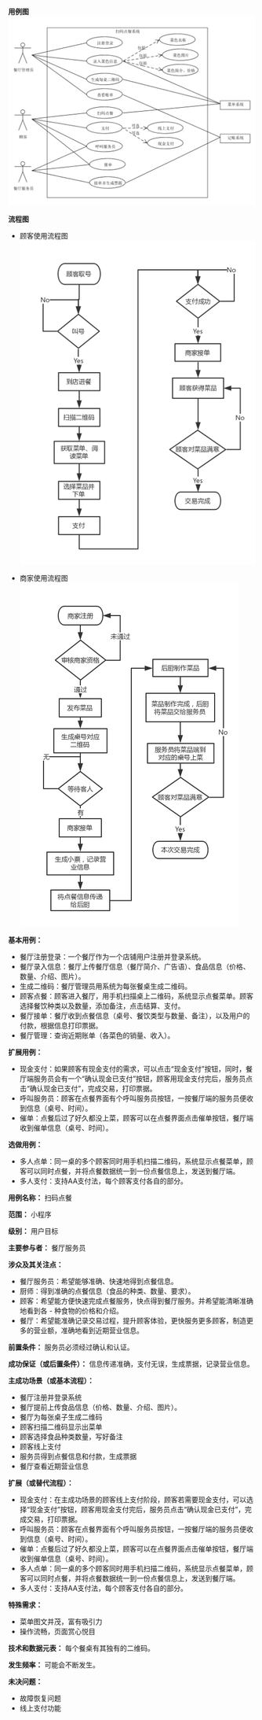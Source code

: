**用例图**
![](../img/用例图2.0.png)

**流程图**
 - 顾客使用流程图
 ![](../img/流程图-顾客.png)

 - 商家使用流程图
 ![](../img/流程图-商家.png) 

**基本用例：**
 -  餐厅注册登录：一个餐厅作为一个店铺用户注册并登录系统。
 - 餐厅录入信息：餐厅上传餐厅信息（餐厅简介、广告语）、食品信息（价格、数量、介绍、图片）。
 - 生成二维码：餐厅管理员用系统为每张餐桌生成二维码。
 - 顾客点餐：顾客进入餐厅，用手机扫描桌上二维码，系统显示点餐菜单。顾客选择餐饮种类以及数量，添加备注，点击结算、支付。
 - 餐厅接单：餐厅收到点餐信息（桌号、餐饮类型与数量、备注），以及用户的付款，根据信息打印票据。
 - 餐厅管理：查询近期账单（各菜色的销量、收入）。
 
**扩展用例：**
 - 现金支付：如果顾客有现金支付的需求，可以点击“现金支付”按钮，同时，餐厅端服务员会有一个“确认现金已支付”按钮，顾客用现金支付完后，服务员点击“确认现金已支付”，完成交易，打印票据。
 - 呼叫服务员：顾客在点餐界面有个呼叫服务员按钮，一按餐厅端的服务员便收到信息（桌号、时间）。
 - 催单：点餐后过了好久都没上菜，顾客可以在点餐界面点击催单按钮，餐厅端收到催单信息（桌号、时间）。
 
**选做用例：**
 - 多人点单：同一桌的多个顾客同时用手机扫描二维码，系统显示点餐菜单，顾客可以同时点餐，并将点餐数据统一到一份点餐信息上，发送到餐厅端。
 - 多人支付：支持AA支付法，每个顾客支付各自的部分。


**用例名称：** 扫码点餐

**范围：** 小程序

**级别：** 用户目标

**主要参与者：** 餐厅服务员

**涉众及其关注点：**
 - 餐厅服务员：希望能够准确、快速地得到点餐信息。
 - 厨师：得到准确的点餐信息（食品的种类、数量、要求）。
 - 顾客：希望能方便快速完成点餐服务，快点得到餐厅服务。并希望能清晰准确地看到各 - 种食物的价格和介绍。
 - 餐厅：希望能准确记录交易过程，提升顾客体验，更快服务更多顾客，制造更多的营业额，准确地看到近期营业信息。
 
**前置条件：**
服务员必须经过确认和认证。

**成功保证（或后置条件）：**
信息传递准确，支付无误，生成票据，记录营业信息。

**主成功场景（或基本流程）：**
- 餐厅注册并登录系统
- 餐厅提前上传食品信息（价格、数量、介绍、图片）。
- 餐厅为每张桌子生成二维码
- 顾客扫描二维码显示出菜单
- 顾客选择食品种类数量，写好备注
- 顾客线上支付
- 服务员得到点餐信息和付款，生成票据
- 餐厅查看近期营业信息

**扩展（或替代流程）：**
- 现金支付：在主成功场景的顾客线上支付阶段，顾客若需要现金支付，可以选择“现金支付”按钮，顾客用现金支付完后，服务员点击“确认现金已支付”，完成交易，打印票据。
- 呼叫服务员：顾客在点餐界面有个呼叫服务员按钮，一按餐厅端的服务员便收到信息（桌号、时间）。
- 催单：点餐后过了好久都没上菜，顾客可以在点餐界面点击催单按钮，餐厅端收到催单信息（桌号、时间）。
- 多人点单：同一桌的多个顾客同时用手机扫描二维码，系统显示点餐菜单，顾客可以同时点餐，并将点餐数据统一到一份点餐信息上，发送到餐厅端。
- 多人支付：支持AA支付法，每个顾客支付各自的部分。

**特殊需求：**
- 菜单图文并茂，富有吸引力
- 操作流畅，页面赏心悦目

**技术和数据元表：**
每个餐桌有其独有的二维码。

**发生频率：**
可能会不断发生。

**未决问题：**
- 故障恢复问题
- 线上支付功能
